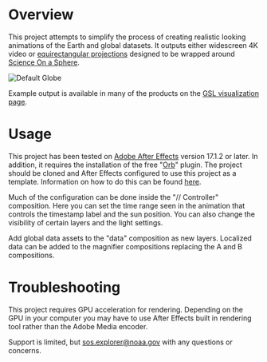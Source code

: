 # Overview

This project attempts to simplify the process of creating realistic looking animations of the Earth and global datasets. It outputs either widescreen 4K video or [equirectangular projections](https://en.wikipedia.org/wiki/Equirectangular_projection) designed to be wrapped around [Science On a Sphere](https://sos.noaa.gov/).

![Default Globe](Screenshots/default-globe.jpg)

Example output is available in many of the products on the [GSL visualization page](https://gsl.noaa.gov/focus-areas/data-visualization).

# Usage

This project has been tested on [Adobe After Effects](https://www.adobe.com/products/aftereffects.html) version 17.1.2 or later. In addition, it requires the installation of the free "[Orb](https://www.videocopilot.net/orb/)" plugin. The project should be cloned and After Effects configured to use this project as a template.  Information on how to do this can be found [here](https://helpx.adobe.com/after-effects/using/projects.html#template_projects_and_example_projects).

Much of the configuration can be done inside the "// Controller" composition. Here you can set the time range seen in the animation that controls the timestamp label and the sun position. You can also change the visibility of certain layers and the light settings.

Add global data assets to the "data" composition as new layers. Localized data can be added to the magnifier compositions replacing the A and B compositions.

# Troubleshooting

This project requires GPU acceleration for rendering. Depending on the GPU in your computer you may have to use After Effects built in rendering tool rather than the Adobe Media encoder.

Support is limited, but sos.explorer@noaa.gov with any questions or concerns.  

